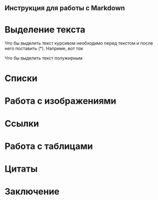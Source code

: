 ## Инструкция для работы с Markdown

# Выделение текста 

Что бы выделить текст курсивом необходимо перед текстом и после него поставить (*). Наприме, *вот так* 


Что бы выделить текст полужирным 

# Списки 

# Работа с изображениями 

# Ссылки

# Работа с таблицами 

# Цитаты

# Заключение